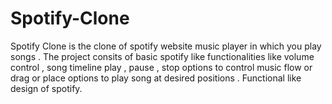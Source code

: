 # Spotify-Clone

Spotify Clone is the clone of spotify website music player in which you play songs . The project consits of basic spotify like functionalities like volume control , song timeline play , pause , stop options to control music flow or drag or place options to play song at desired positions . 
Functional like design of spotify.

